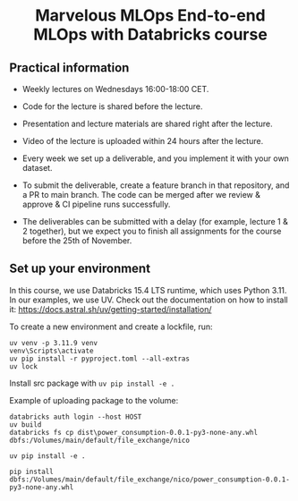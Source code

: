 <h1 align="center">
Marvelous MLOps End-to-end MLOps with Databricks course

## Practical information
- Weekly lectures on Wednesdays 16:00-18:00 CET.
- Code for the lecture is shared before the lecture. 
- Presentation and lecture materials are shared right after the lecture.
- Video of the lecture is uploaded within 24 hours after the lecture.

- Every week we set up a deliverable, and you implement it with your own dataset. 
- To submit the deliverable, create a feature branch in that repository, and a PR to main branch. The code can be merged after we review & approve & CI pipeline runs successfully.
- The deliverables can be submitted with a delay (for example, lecture 1 & 2 together), but we expect you to finish all assignments for the course before the 25th of November.


## Set up your environment
In this course, we use Databricks 15.4 LTS runtime, which uses Python 3.11. 
In our examples, we use UV. Check out the documentation on how to install it: https://docs.astral.sh/uv/getting-started/installation/

To create a new environment and create a lockfile, run:

```
uv venv -p 3.11.9 venv
venv\Scripts\activate
uv pip install -r pyproject.toml --all-extras
uv lock
```

Install src package with `uv pip install -e .`

Example of uploading package to the volume:

```
databricks auth login --host HOST
uv build
databricks fs cp dist\power_consumption-0.0.1-py3-none-any.whl dbfs:/Volumes/main/default/file_exchange/nico
```

`uv pip install -e .`

`pip install dbfs:/Volumes/main/default/file_exchange/nico/power_consumption-0.0.1-py3-none-any.whl`


